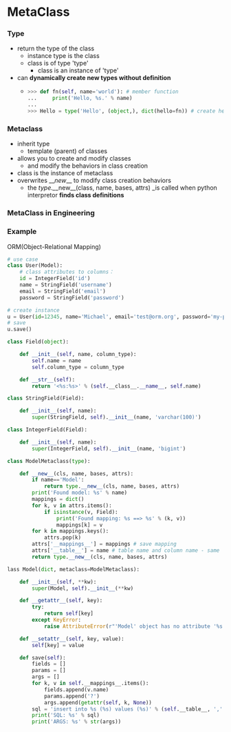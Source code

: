 # MetaClass

### Type

* return the type of the class
  * instance type is the class
  * class is of type 'type'
    * class is an instance of 'type'
* can **dynamically create new types without definition**
  * ```py
    >>> def fn(self, name='world'): # member function
    ...     print('Hello, %s.' % name)
    ...
    >>> Hello = type('Hello', (object,), dict(hello=fn)) # create hello calss with attribute hello
    ```

### Metaclass

* inherit type
  * template \(parent\) of classes
* allows you to create and modify classes
  * and modify the behaviors in class creation 
* class is the instance of metaclass
* overwrites \_\__new_\_\_ to modify class creation behaviors
  * the _type.\__\_new\_\_\(class, name, bases, attrs\) \_is called when python interpretor **finds class definitions**

### MetaClass in Engineering

### Example

ORM\(Object-Relational Mapping\)

```py
# use case
class User(Model):
    # class attributes to columns：
    id = IntegerField('id')
    name = StringField('username')
    email = StringField('email')
    password = StringField('password')

# create instance
u = User(id=12345, name='Michael', email='test@orm.org', password='my-pwd')
# save
u.save()
```

```py
class Field(object):

    def __init__(self, name, column_type):
        self.name = name
        self.column_type = column_type

    def __str__(self):
        return '<%s:%s>' % (self.__class__.__name__, self.name)

class StringField(Field):

    def __init__(self, name):
        super(StringField, self).__init__(name, 'varchar(100)')

class IntegerField(Field):

    def __init__(self, name):
        super(IntegerField, self).__init__(name, 'bigint')

class ModelMetaclass(type):

    def __new__(cls, name, bases, attrs):
        if name=='Model':
            return type.__new__(cls, name, bases, attrs)
        print('Found model: %s' % name)
        mappings = dict()
        for k, v in attrs.items():
            if isinstance(v, Field):
                print('Found mapping: %s ==> %s' % (k, v))
                mappings[k] = v
        for k in mappings.keys():
            attrs.pop(k)
        attrs['__mappings__'] = mappings # save mapping
        attrs['__table__'] = name # table name and column name - same
        return type.__new__(cls, name, bases, attrs)

lass Model(dict, metaclass=ModelMetaclass):

    def __init__(self, **kw):
        super(Model, self).__init__(**kw)

    def __getattr__(self, key):
        try:
            return self[key]
        except KeyError:
            raise AttributeError(r"'Model' object has no attribute '%s'" % key)

    def __setattr__(self, key, value):
        self[key] = value

    def save(self):
        fields = []
        params = []
        args = []
        for k, v in self.__mappings__.items():
            fields.append(v.name)
            params.append('?')
            args.append(getattr(self, k, None))
        sql = 'insert into %s (%s) values (%s)' % (self.__table__, ','.join(fields), ','.join(params))
        print('SQL: %s' % sql)
        print('ARGS: %s' % str(args))
```



